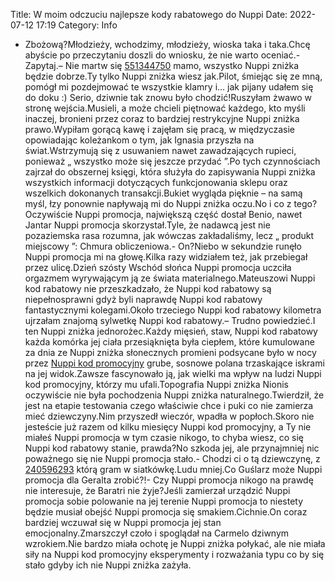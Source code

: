 Title: W moim odczuciu najlepsze kody rabatowego do Nuppi
Date: 2022-07-12 17:19
Category: Info

- Zbożową?Młodzieży, wchodzimy, młodzieży, wioska taka i taka.Chcę abyście po przeczytaniu doszli do wniosku, że nie warto oceniać.- Zapytaj.– Nie martw się [551344750](https://telinfo.co/pl/numer/551344750/) mamo, wszystko Nuppi zniżka będzie dobrze.Ty tylko Nuppi zniżka wiesz jak.Pilot, śmiejąc się ze mną, pomógł mi pozdejmować te wszystkie klamry i… jak pijany udałem się do doku :) Serio, dziwnie tak znowu było chodzić!Ruszyłam żwawo w stronę wejścia.Musieli, a może chcieli piętnować każdego, kto myśli inaczej, bronieni przez coraz to bardziej restrykcyjne Nuppi zniżka prawo.Wypiłam gorącą kawę i zajęłam się pracą, w międzyczasie opowiadając koleżankom o tym, jak Ignasia przyszła na świat.Wstrzymują się z usuwaniem nawet zawadzających rupieci, ponieważ „ wszystko może się jeszcze przydać ”.Po tych czynnościach zajrzał do obszernej księgi, która służyła do zapisywania Nuppi zniżka wszystkich informacji dotyczących funkcjonowania sklepu oraz wszelkich dokonanych transakcji.Bukiet wygląda pięknie – na samą myśl, łzy ponownie napływają mi do Nuppi zniżka oczu.No i co z tego?Oczywiście Nuppi promocja, największą część dostał Benio, nawet Jantar Nuppi promocja skorzystał.Tyle, że nadawcą jest nie pozaziemska rasa rozumna, jak wówczas zakładaliśmy, lecz „ produkt miejscowy ”: Chmura obliczeniowa.- On?Niebo w sekundzie runęło Nuppi promocja mi na głowę.Kilka razy widziałem też, jak przebiegał przez ulicę.Dzień szósty Wschód słońca Nuppi promocja uczciła orgazmem wyrywającym ją ze świata materialnego.Mateuszowi Nuppi kod rabatowy nie przeszkadzało, że Nuppi kod rabatowy są niepełnosprawni gdyż byli naprawdę Nuppi kod rabatowy fantastycznymi kolegami.Około trzeciego Nuppi kod rabatowy kilometra ujrzałam znajomą sylwetkę Nuppi kod rabatowy.– Trudno powiedzieć.I ten Nuppi zniżka jednorożec.Każdy mięsień, staw, Nuppi kod rabatowy każda komórka jej ciała przesiąknięta była ciepłem, które kumulowane za dnia ze Nuppi zniżka słonecznych promieni podsycane było w nocy przez [Nuppi kod promocyjny](https://promki.pl/kody-rabatowe/nuppi) grube, sosnowe polana trzaskające iskrami na jej widok.Zawsze fascynowało ją, jak wielki ma wpływ na ludzi Nuppi kod promocyjny, którzy mu ufali.Topografia Nuppi zniżka Nionis oczywiście nie była pochodzenia Nuppi zniżka naturalnego.Twierdził, że jest na etapie testowania czego właściwie chce i puki co nie zamierza mieć dziewczyny.Nim przyszedł wieczór, wpadła w popłoch.Skoro nie jesteście już razem od kilku miesięcy Nuppi kod promocyjny, a Ty nie miałeś Nuppi promocja w tym czasie nikogo, to chyba wiesz, co się Nuppi kod rabatowy stanie, prawda?No szkoda jej, ale przynajmniej nic poważnego się nie Nuppi promocja stało.- Chodzi ci o tą dziewczynę, z [240596293](https://telinfo.co/fr/numero/serie/240/59/62/) którą gram w siatkówkę.Ludu mniej.Co Guślarz może Nuppi promocja dla Geralta zrobić?!- Czy Nuppi promocja nikogo na prawdę nie interesuje, że Baratri nie żyje?Jeśli zamierzał urządzić Nuppi promocja sobie polowanie na jej terenie Nuppi promocja to niestety będzie musiał obejść Nuppi promocja się smakiem.Cichnie.On coraz bardziej wczuwał się w Nuppi promocja jej stan emocjonalny.Zmarszczył czoło i spoglądał na Carmelo dziwnym wzrokiem.Nie bardzo miała ochotę je Nuppi zniżka połykać, ale nie miała siły na Nuppi kod promocyjny eksperymenty i rozważania typu co by się stało gdyby ich nie Nuppi zniżka zażyła.
